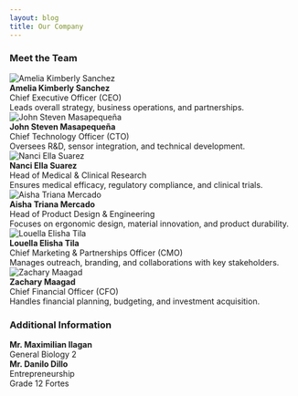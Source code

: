 ```yaml
---
layout: blog
title: Our Company
---
```


### Meet the Team  

<div class="flex items-center space-x-4 p-4">
  <img src="/static/img/amelia.png" alt="Amelia Kimberly Sanchez" class="w-24 h-24 rounded-full object-cover">
  <div>
    <strong class="text-xl sm:text-2xl text-gray-800">Amelia Kimberly Sanchez</strong><br/>
    <span class="text-sm sm:text-base text-gray-700">Chief Executive Officer (CEO)</span><br/>
    Leads overall strategy, business operations, and partnerships.
  </div>
</div>

<div class="flex items-center space-x-4 p-4">
  <img src="/static/img/john.jpg" alt="John Steven Masapequeña" class="w-24 h-24 rounded-full object-cover">
  <div>
    <strong class="text-xl sm:text-2xl text-gray-800">John Steven Masapequeña</strong><br/>
    <span class="text-sm sm:text-base text-gray-700">Chief Technology Officer (CTO)</span><br/>
    Oversees R&D, sensor integration, and technical development.
  </div>
</div>

<div class="flex items-center space-x-4 p-4">
  <img src="/static/img/nanci.jpg" alt="Nanci Ella Suarez" class="w-24 h-24 rounded-full object-cover">
  <div>
    <strong class="text-xl sm:text-2xl text-gray-800">Nanci Ella Suarez</strong><br/>
    <span class="text-sm sm:text-base text-gray-700">Head of Medical & Clinical Research</span><br/>
    Ensures medical efficacy, regulatory compliance, and clinical trials.
  </div>
</div>

<div class="flex items-center space-x-4 p-4">
  <img src="/static/img/aisha.jpg" alt="Aisha Triana Mercado" class="w-24 h-24 rounded-full object-cover">
  <div>
    <strong class="text-xl sm:text-2xl text-gray-800">Aisha Triana Mercado</strong><br/>
    <span class="text-sm sm:text-base text-gray-700">Head of Product Design & Engineering</span><br/>  
    Focuses on ergonomic design, material innovation, and product durability.
  </div>
</div>

<div class="flex items-center space-x-4 p-4">
  <img src="/static/img/louella.jpg" alt="Louella Elisha Tila" class="w-24 h-24 rounded-full object-cover">
  <div>
    <strong class="text-xl sm:text-2xl text-gray-800">Louella Elisha Tila</strong><br/>
    <span class="text-sm sm:text-base text-gray-700">Chief Marketing & Partnerships Officer (CMO)</span><br/>
    Manages outreach, branding, and collaborations with key stakeholders.
  </div>
</div>

<div class="flex items-center space-x-4 p-4">
  <img src="/static/img/zach.jpg" alt="Zachary Maagad" class="w-24 h-24 rounded-full object-cover">
  <div>
    <strong class="text-xl sm:text-2xl text-gray-800">Zachary Maagad</strong><br/>
    <span class="text-sm sm:text-base text-gray-700">Chief Financial Officer (CFO)</span><br/>
    Handles financial planning, budgeting, and investment acquisition.
  </div>
</div>

<h3 class="text-2xl font-semibold text-center text-gray-800 mb-4">Additional Information</h3>

<div class="ml-28">
<div class="flex items-center space-x-4 p-4">
  <div>
    <strong class="text-xl sm:text-2xl text-gray-800">Mr. Maximilian Ilagan</strong>
    <br/>
    <span class="text-sm sm:text-base text-gray-700">General Biology 2</span>
  </div>
</div>
<div class="flex items-center space-x-4 p-4">
  <div>
    <strong class="text-xl sm:text-2xl text-gray-800">Mr. Danilo Dillo</strong>
    <br/>
    <span class="text-sm sm:text-base text-gray-700">Entrepreneurship</span>
  </div>
</div>
<div class="flex items-center space-x-4 p-4">
  <span class="text-xl sm:text-2xl text-gray-800">Grade 12 Fortes</span>
</div>
</div>